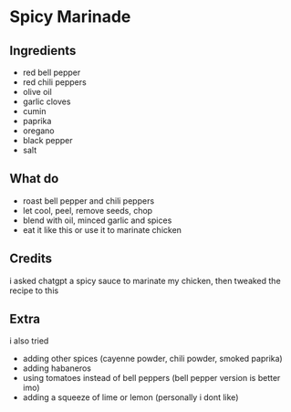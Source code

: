 # Spicy Marinade

## Ingredients
- red bell pepper
- red chili peppers 
- olive oil
- garlic cloves
- cumin
- paprika
- oregano
- black pepper
- salt

## What do
- roast bell pepper and chili peppers
- let cool, peel, remove seeds, chop
- blend with oil, minced garlic and spices
- eat it like this or use it to marinate chicken

## Credits
i asked chatgpt a spicy sauce to marinate my chicken, then tweaked the recipe to this

## Extra
i also tried
- adding other spices (cayenne powder, chili powder, smoked paprika)
- adding habaneros 
- using tomatoes instead of bell peppers (bell pepper version is better imo)
- adding a squeeze of lime or lemon (personally i dont like)
